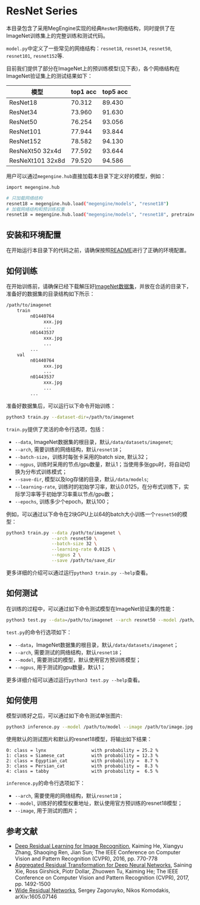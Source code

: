 # ResNet Series

本目录包含了采用MegEngine实现的经典`ResNet`网络结构，同时提供了在ImageNet训练集上的完整训练和测试代码。

`model.py`中定义了一些常见的网络结构：`resnet18`, `resnet34`, `resnet50`, `resnet101`, `resnet152`等.

目前我们提供了部分在ImageNet上的预训练模型(见下表)，各个网络结构在ImageNet验证集上的测试结果如下：

| 模型 | top1 acc | top5 acc |
| --- | --- | --- |
| ResNet18 |  70.312  |  89.430  | 
| ResNet34 |  73.960  |  91.630  | 
| ResNet50 | 76.254 | 93.056 | 
| ResNet101 | 77.944 | 93.844 | 
| ResNet152 | 78.582 | 94.130 | 
| ResNeXt50 32x4d | 77.592 | 93.644 | 
| ResNeXt101 32x8d| 79.520 | 94.586 |

用户可以通过`megengine.hub`直接加载本目录下定义好的模型，例如：

```bash
import megengine.hub

# 只加载网络结构
resnet18 = megengine.hub.load("megengine/models", "resnet18")
# 加载网络结构和预训练权重
resnet18 = megengine.hub.load("megengine/models", "resnet18", pretrained=True)
```

## 安装和环境配置

在开始运行本目录下的代码之前，请确保按照[README](../../../../README.md)进行了正确的环境配置。

## 如何训练

在开始训练前，请确保已经下载解压好[ImageNet数据集](http://image-net.org/download)，并放在合适的目录下，准备好的数据集的目录结构如下所示：

```bash
/path/to/imagenet
    train
         n01440764
              xxx.jpg
              ...
         n01443537
              xxx.jpg
              ...
         ...
    val
         n01440764
              xxx.jpg
              ...
         n01443537
              xxx.jpg
              ...
         ...
```

准备好数据集后，可以运行以下命令开始训练：

```bash
python3 train.py --dataset-dir=/path/to/imagenet
```

`train.py`提供了灵活的命令行选项，包括：

- `--data`, ImageNet数据集的根目录，默认`/data/datasets/imagenet`;
- `--arch`, 需要训练的网络结构，默认`resnet18`；
- `--batch-size`，训练时每张卡采用的batch size, 默认32；
- `--ngpus`, 训练时采用的节点/gpu数量，默认1；当使用多张gpu时，将自动切换为分布式训练模式；
- `--save-dir`, 模型以及log存储的目录，默认`/data/models`;
- `--learning-rate`, 训练时的初始学习率，默认0.0125，在分布式训练下，实际学习率等于初始学习率乘以节点/gpu数；
- `--epochs`, 训练多少个epoch，默认100；

例如，可以通过以下命令在2块GPU上以64的batch大小训练一个`resnet50`的模型：

```bash
python3 train.py --data /path/to/imagenet \
                 --arch resnet50 \
                 --batch-size 32 \
                 --learning-rate 0.0125 \
                 --ngpus 2 \
                 --save /path/to/save_dir
```

更多详细的介绍可以通过运行`python3 train.py --help`查看。

## 如何测试

在训练的过程中，可以通过如下命令测试模型在ImageNet验证集的性能：

```bash
python3 test.py --data=/path/to/imagenet --arch resnet50 --model /path/to/model --ngpus 1
```

`test.py`的命令行选项如下：

- `--data`，ImageNet数据集的根目录，默认`/data/datasets/imagenet`；
- `--arch`, 需要测试的网络结构，默认`resnet18`；
- `--model`, 需要测试的模型，默认使用官方预训练模型；
- `--ngpus`, 用于测试的gpu数量，默认1；

更多详细介绍可以通过运行`python3 test.py --help`查看。

## 如何使用

模型训练好之后，可以通过如下命令测试单张图片:

```bash
python3 inference.py --model /path/to/model --image /path/to/image.jpg
```

使用默认的测试图片和默认的resnet18模型，将输出如下结果：
```
0: class = lynx                 with probability = 25.2 %
1: class = Siamese_cat          with probability = 12.3 %
2: class = Egyptian_cat         with probability =  8.7 %
3: class = Persian_cat          with probability =  8.3 %
4: class = tabby                with probability =  6.5 %
```

`inference.py`的命令行选项如下：

- `--arch`, 需要使用的网络结构，默认`resnet18`；
- `--model`, 训练好的模型权重地址，默认使用官方预训练的resnet18模型；
- `--image`, 用于测试的图片；

## 参考文献

- [Deep Residual Learning for Image Recognition](http://openaccess.thecvf.com/content_cvpr_2016/papers/He_Deep_Residual_Learning_CVPR_2016_paper.pdf), Kaiming He, Xiangyu Zhang, Shaoqing Ren, Jian Sun; The IEEE Conference on Computer Vision and Pattern Recognition (CVPR), 2016, pp. 770-778
- [Aggregated Residual Transformation for Deep Neural Networks](http://openaccess.thecvf.com/content_cvpr_2017/papers/Xie_Aggregated_Residual_Transformations_CVPR_2017_paper.pdf), Saining Xie, Ross Girshick, Piotr Dollar, Zhuowen Tu, Kaiming He; The IEEE Conference on Computer Vision and Pattern Recognition (CVPR), 2017, pp. 1492-1500
- [Wide Residual Networks](https://arxiv.org/pdf/1605.07146.pdf), Sergey Zagoruyko, Nikos Komodakis, arXiv:1605.07146

